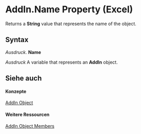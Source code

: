 
# AddIn.Name Property (Excel)

Returns a  **String** value that represents the name of the object.


## Syntax

 _Ausdruck_. **Name**

 _Ausdruck_ A variable that represents an **AddIn** object.


## Siehe auch


#### Konzepte


[AddIn Object](ad26800d-5342-fb4c-01f3-05b7eceb7ffd.md)
#### Weitere Ressourcen


[AddIn Object Members](http://msdn.microsoft.com/library/b12f1193-e251-5f71-508f-3d348109f5a6%28Office.15%29.aspx)